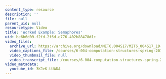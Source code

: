 ```yaml
---
content_type: resource
description: ''
file: null
parent_uid: null
resourcetype: Video
title: 'Worked Example: Semaphores'
uid: be6b6d09-f2fd-2f6d-e776-402b88478d1c
video_files:
  archive_url: https://archive.org/download/MIT6.004S17/MIT6_004S17_19-02-06-01_300k.mp4
  video_captions_file: /courses/6-004-computation-structures-spring-2017/23aba544f83d5bb2bb4b4ca4fd9cb028_3KJeK-UUADA.vtt
  video_thumbnail_file: null
  video_transcript_file: /courses/6-004-computation-structures-spring-2017/3d7749df556d00bc58141d08da564d85_3KJeK-UUADA.pdf
video_metadata:
  youtube_id: 3KJeK-UUADA
---
```

